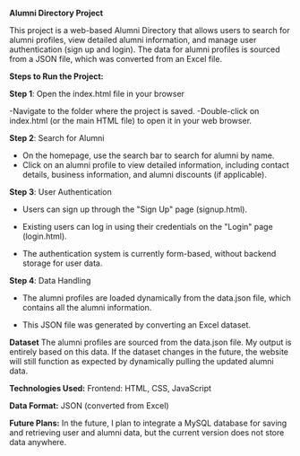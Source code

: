 **Alumni Directory Project**

This project is a web-based Alumni Directory that allows users to search for alumni profiles, view detailed alumni information, and manage user authentication (sign up and login). The data for alumni profiles is sourced from a JSON file, which was converted from an Excel file.

**Steps to Run the Project:**

**Step 1**: Open the index.html file in your browser

  -Navigate to the folder where the project is saved.
  -Double-click on index.html (or the main HTML file) to open it in your web browser.

**Step 2**: Search for Alumni

  - On the homepage, use the search bar to search for alumni by name.
  - Click on an alumni profile to view detailed information, including contact details, business information, and alumni             discounts (if applicable).

**Step 3**: User Authentication

  - Users can sign up through the "Sign Up" page (signup.html).

  - Existing users can log in using their credentials on the "Login" page (login.html).

  - The authentication system is currently form-based, without backend storage for user data.

**Step 4**: Data Handling

  - The alumni profiles are loaded dynamically from the data.json file, which contains all the alumni information.

  - This JSON file was generated by converting an Excel dataset.

**Dataset**
The alumni profiles are sourced from the data.json file. My output is entirely based on this data. If the dataset changes in the future, the website will still function as expected by dynamically pulling the updated alumni data.

**Technologies Used:**
Frontend: HTML, CSS, JavaScript

**Data Format:** JSON (converted from Excel)

**Future Plans:**
In the future, I plan to integrate a MySQL database for saving and retrieving user and alumni data, but the current version does not store data anywhere.
